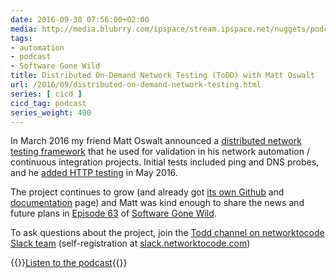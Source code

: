 ```yaml
---
date: 2016-09-30 07:56:00+02:00
media: http://media.blubrry.com/ipspace/stream.ipspace.net/nuggets/podcast/Show_63-ToDD.mp3
tags:
- automation
- podcast
- Software Gone Wild
title: Distributed On-Demand Network Testing (ToDD) with Matt Oswalt
url: /2016/09/distributed-on-demand-network-testing.html
series: [ cicd ]
cicd_tag: podcast
series_weight: 400
---
```

In March 2016 my friend Matt Oswalt announced a [distributed network testing framework](https://keepingitclassless.net/2016/03/test-driven-network-automation/) that he used for validation in his network automation / continuous integration projects. Initial tests included ping and DNS probes, and he [added HTTP testing](https://keepingitclassless.net/2016/05/introducing-http-testing-todd/) in May 2016.

The project continues to grow (and already got [its own Github](https://github.com/toddproject) and [documentation](https://todd.readthedocs.io/en/latest/) page) and Matt was kind enough to share the news and future plans in [Episode 63](http://media.blubrry.com/ipspace/stream.ipspace.net/nuggets/podcast/Show_63-ToDD.mp3) of [Software Gone Wild](http://www.ipspace.net/Podcast/Software_Gone_Wild).

To ask questions about the project, join the [Todd channel on networktocode Slack team](https://networktocode.slack.com/messages/todd/) (self-registration at [slack.networktocode.com](http://slack.networktocode.com/))

{{<jump>}}[Listen to the podcast](http://media.blubrry.com/ipspace/stream.ipspace.net/nuggets/podcast/Show_63-ToDD.mp3){{</jump>}}

